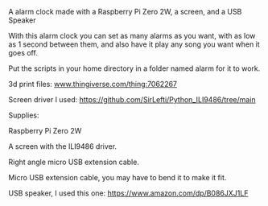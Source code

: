 A alarm clock made with a Raspberry Pi Zero 2W, a screen, and a USB Speaker

With this alarm clock you can set as many alarms as you want, with as low as 1 second between them, and also have it play any song you want when it goes off.

Put the scripts in your home directory in a folder named alarm for it to work.

3d print files: www.thingiverse.com/thing:7062267

Screen driver I used: https://github.com/SirLefti/Python_ILI9486/tree/main

Supplies:

Raspberry Pi Zero 2W

A screen with the ILI9486 driver.

Right angle micro USB extension cable.

Micro USB extension cable, you may have to bend it to make it fit.

USB speaker, I used this one: https://www.amazon.com/dp/B086JXJ1LF
